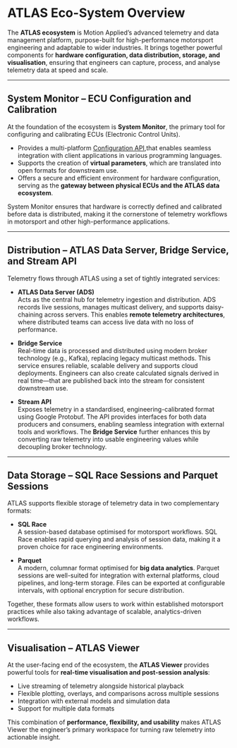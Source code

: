 # ATLAS Eco-System Overview  

The **ATLAS ecosystem** is Motion Applied’s advanced telemetry and data management platform, purpose-built for high-performance motorsport engineering and adaptable to wider industries. It brings together powerful components for **hardware configuration, data distribution, storage, and visualisation**, ensuring that engineers can capture, process, and analyse telemetry data at speed and scale.  

---

## System Monitor – ECU Configuration and Calibration  

At the foundation of the ecosystem is **System Monitor**, the primary tool for configuring and calibrating ECUs (Electronic Control Units).  

- Provides a multi-platform [Configuration API](../developer-resources/secu4/configuration_api/index.md),that enables seamless integration with client applications in various programming languages.  
- Supports the creation of **virtual parameters**, which are translated into open formats for downstream use.  
- Offers a secure and efficient environment for hardware configuration, serving as the **gateway between physical ECUs and the ATLAS data ecosystem**.  

System Monitor ensures that hardware is correctly defined and calibrated before data is distributed, making it the cornerstone of telemetry workflows in motorsport and other high-performance applications.  

---

## Distribution – ATLAS Data Server, Bridge Service, and Stream API  

Telemetry flows through ATLAS using a set of tightly integrated services:  

- **ATLAS Data Server (ADS)**  
  Acts as the central hub for telemetry ingestion and distribution. ADS records live sessions, manages multicast delivery, and supports daisy-chaining across servers. This enables **remote telemetry architectures**, where distributed teams can access live data with no loss of performance.  

- **Bridge Service**  
  Real-time data is processed and distributed using modern broker technology (e.g., Kafka), replacing legacy multicast methods. This service ensures reliable, scalable delivery and supports cloud deployments. Engineers can also create calculated signals derived in real time—that are published back into the stream for consistent downstream use.  

- **Stream API**  
  Exposes telemetry in a standardised, engineering-calibrated format using Google Protobuf. The API provides interfaces for both data producers and consumers, enabling seamless integration with external tools and workflows. The **Bridge Service** further enhances this by converting raw telemetry into usable engineering values while decoupling broker technology.  

---

## Data Storage – SQL Race Sessions and Parquet Sessions  

ATLAS supports flexible storage of telemetry data in two complementary formats:  

- **SQL Race**  
  A session-based database optimised for motorsport workflows. SQL Race enables rapid querying and analysis of session data, making it a proven choice for race engineering environments.  

- **Parquet**  
  A modern, columnar format optimised for **big data analytics**. Parquet sessions are well-suited for integration with external platforms, cloud pipelines, and long-term storage. Files can be exported at configurable intervals, with optional encryption for secure distribution.  

Together, these formats allow users to work within established motorsport practices while also taking advantage of scalable, analytics-driven workflows.  

---

## Visualisation – ATLAS Viewer  

At the user-facing end of the ecosystem, the **ATLAS Viewer** provides powerful tools for **real-time visualisation and post-session analysis**:  

- Live streaming of telemetry alongside historical playback  
- Flexible plotting, overlays, and comparisons across multiple sessions  
- Integration with external models and simulation data  
- Support for multiple data formats  

This combination of **performance, flexibility, and usability** makes ATLAS Viewer the engineer’s primary workspace for turning raw telemetry into actionable insight.  
